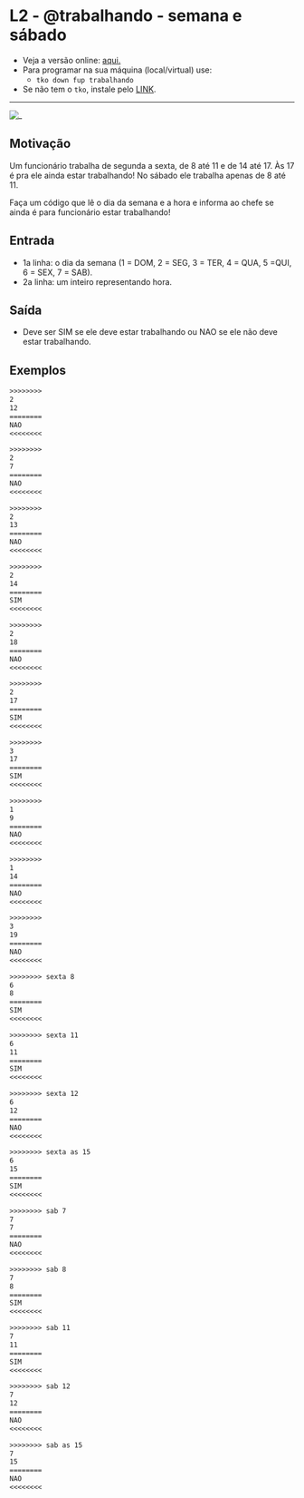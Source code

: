 # L2 - @trabalhando - semana e sábado

- Veja a versão online: [aqui.](https://github.com/qxcodefup/arcade/blob/master/base/trabalhando/Readme.md)
- Para programar na sua máquina (local/virtual) use:
  - `tko down fup trabalhando`
- Se não tem o `tko`, instale pelo [LINK](https://github.com/senapk/tko#tko).

---

![_](https://raw.githubusercontent.com/qxcodefup/arcade/master/base/trabalhando/cover.jpg)

## Motivação

Um funcionário trabalha de segunda a sexta, de 8 até 11 e de
14 até 17. Às 17 é pra ele ainda estar trabalhando!
No sábado ele trabalha apenas de 8 até 11.

Faça um código que lê o dia da semana e a hora e informa ao chefe se ainda é para funcionário estar trabalhando!

## Entrada

- 1a linha: o dia da semana (1 = DOM, 2 = SEG, 3 = TER, 4 = QUA, 5 =QUI, 6 = SEX, 7 = SAB).
- 2a linha: um inteiro representando hora.

## Saída

- Deve ser SIM se ele deve estar trabalhando ou NAO se ele não deve estar trabalhando.

## Exemplos

``` txt
>>>>>>>>
2
12
========
NAO
<<<<<<<<

>>>>>>>>
2
7
========
NAO
<<<<<<<<

>>>>>>>>
2
13
========
NAO
<<<<<<<<

>>>>>>>>
2
14
========
SIM
<<<<<<<<

>>>>>>>>
2
18
========
NAO
<<<<<<<<

>>>>>>>>
2
17
========
SIM
<<<<<<<<

>>>>>>>>
3
17
========
SIM
<<<<<<<<

>>>>>>>>
1
9
========
NAO
<<<<<<<<

>>>>>>>>
1
14
========
NAO
<<<<<<<<

>>>>>>>>
3
19
========
NAO
<<<<<<<<

>>>>>>>> sexta 8
6
8
========
SIM
<<<<<<<<

>>>>>>>> sexta 11
6
11
========
SIM
<<<<<<<<

>>>>>>>> sexta 12
6
12
========
NAO
<<<<<<<<

>>>>>>>> sexta as 15
6
15
========
SIM
<<<<<<<<

>>>>>>>> sab 7
7
7
========
NAO
<<<<<<<<

>>>>>>>> sab 8
7
8
========
SIM
<<<<<<<<

>>>>>>>> sab 11
7
11
========
SIM
<<<<<<<<

>>>>>>>> sab 12
7
12
========
NAO
<<<<<<<<

>>>>>>>> sab as 15
7
15
========
NAO
<<<<<<<<

```
